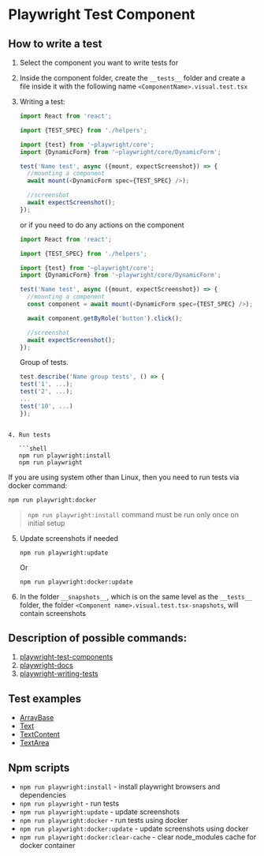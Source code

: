 # Playwright Test Component

## How to write a test

1. Select the component you want to write tests for
2. Inside the component folder, create the `__tests__` folder and create a file inside it with the following name `<ComponentName>.visual.test.tsx`
3. Writing a test:

   ```ts
   import React from 'react';

   import {TEST_SPEC} from './helpers';

   import {test} from '~playwright/core';
   import {DynamicForm} from '~playwright/core/DynamicForm';

   test('Name test', async ({mount, expectScreenshot}) => {
     //mounting a component
     await mount(<DynamicForm spec={TEST_SPEC} />);

     //screenshot
     await expectScreenshot();
   });
   ```

   or if you need to do any actions on the component

   ```ts
   import React from 'react';

   import {TEST_SPEC} from './helpers';

   import {test} from '~playwright/core';
   import {DynamicForm} from '~playwright/core/DynamicForm';

   test('Name test', async ({mount, expectScreenshot}) => {
     //mounting a component
     const component = await mount(<DynamicForm spec={TEST_SPEC} />);

     await component.getByRole('button').click();

     //screenshot
     await expectScreenshot();
   });
   ```

   Group of tests.

   ```ts
   test.describe('Name group tests', () => {
   test('1', ...);
   test('2', ...);
   ...
   test('10', ...)
   });
   ```

````

4. Run tests

   ```shell
   npm run playwright:install
   npm run playwright
````

If you are using system other than Linux, then you need to run tests via docker command:

```shell
npm run playwright:docker
```

> `npm run playwright:install` command must be run only once on initial setup

5. Update screenshots if needed

   ```shell
   npm run playwright:update
   ```

   Or

   ```shell
   npm run playwright:docker:update
   ```

6. In the folder `__snapshots__`, which is on the same level as the `__tests__` folder, the folder `<Component name>.visual.test.tsx-snapshots`, will contain screenshots

## Description of possible commands:

1. [playwright-test-components](https://playwright.dev/docs/test-components)
2. [playwright-docs](https://playwright.dev/docs/api/class-test)
3. [playwright-writing-tests](https://playwright.dev/docs/writing-tests)

## Test examples

- [ArrayBase](../src/lib/kit/components/Inputs/ArrayBase/__tests__/ArrayBase.visual.test.tsx)
- [Text](../src/lib/kit/components/Inputs/Text/__tests__/Text.visual.test.tsx)
- [TextContent](../src/lib/kit/components/Inputs/TextContent/__tests__/TextContent.visual.test.tsx)
- [TextArea](../src/lib/kit/components/Inputs/TextArea/__tests__/TextArea.visual.test.tsx)

## Npm scripts

- `npm run playwright:install` - install playwright browsers and dependencies
- `npm run playwright` - run tests
- `npm run playwright:update` - update screenshots
- `npm run playwright:docker` - run tests using docker
- `npm run playwright:docker:update` - update screenshots using docker
- `npm run playwright:docker:clear-cache` - clear node_modules cache for docker container
